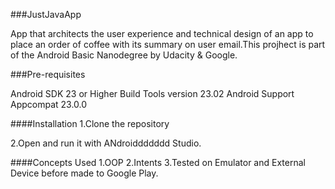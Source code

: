 ###JustJavaApp

App that architects the user experience and technical design of an app to place an order of coffee with its summary on user email.This projhect is part of the Android Basic Nanodegree by Udacity & Google.

###Pre-requisites

Android SDK 23 or Higher Build Tools version 23.02 Android Support Appcompat 23.0.0

####Installation 
1.Clone the repository 

2.Open and run it with ANdroiddddddd Studio.

####Concepts Used
1.OOP
2.Intents
3.Tested on Emulator and External Device before made to Google Play.
